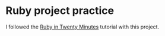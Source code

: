 # Ruby project practice
I followed the [Ruby in Twenty Minutes](https://www.ruby-lang.org/en/documentation/quickstart/) tutorial with this project.
